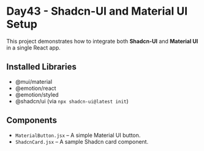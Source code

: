 # Day43 - Shadcn-UI and Material UI Setup

This project demonstrates how to integrate both **Shadcn-UI** and **Material UI** in a single React app.

## Installed Libraries
- @mui/material
- @emotion/react
- @emotion/styled
- @shadcn/ui (via `npx shadcn-ui@latest init`)

## Components

- `MaterialButton.jsx` – A simple Material UI button.
- `ShadcnCard.jsx` – A sample Shadcn card component.
